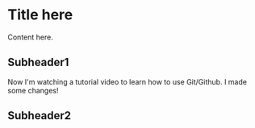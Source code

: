 # Title here

Content here.

## Subheader1

Now I'm watching a  tutorial video to learn how to use Git/Github.
I made some changes!
## Subheader2

